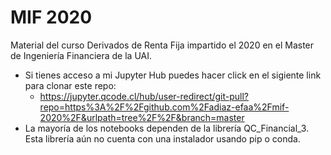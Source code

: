 # MIF 2020
Material del curso Derivados de Renta Fija impartido el 2020 en el Master de Ingeniería Financiera de la UAI.

- Si tienes acceso a mi Jupyter Hub puedes hacer click en el sigiente link para clonar este repo:
  - https://jupyter.qcode.cl/hub/user-redirect/git-pull?repo=https%3A%2F%2Fgithub.com%2Fadiaz-efaa%2Fmif-2020%2F&urlpath=tree%2F%2F&branch=master
- La mayoría de los notebooks dependen de la librería QC_Financial_3. Esta librería aún no cuenta con una instalador usando pip o conda.
